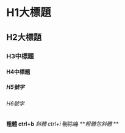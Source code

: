 # H1大標題
## H2大標題
### H3中標題
#### H4中標題
##### H5號字
###### H6號字

**粗體 ctrl+b**
_斜體 ctrl+i_
~~刪除線~~
**_粗體包斜體_ **
